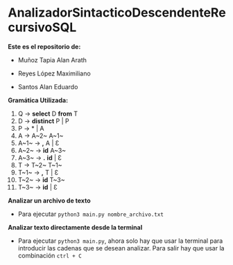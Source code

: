 # AnalizadorSintacticoDescendenteRecursivoSQL


__Este es el repositorio de:__


- Muñoz Tapia Alan Arath

- Reyes López Maximiliano

- Santos Alan Eduardo

__Gramática Utilizada:__
1. Q -> __select__ D __from__ T
2. D -> __distinct__ P | P
3. P -> * | A
4. A -> A~2~ A~1~
5. A~1~ -> __,__ A | Ɛ
6.  A~2~ -> __id__  A~3~
7.  A~3~ -> __.__ __id__ | Ɛ
8. T -> T~2~ T~1~
9. T~1~ -> __,__ T | Ɛ
10. T~2~ -> __id__ T~3~ 
11. T~3~ -> __id__ | Ɛ

__Analizar un archivo de texto__

- Para ejecutar `python3 main.py nombre_archivo.txt`

__Analizar texto directamente desde la terminal__

- Para ejecutar `python3 main.py`, ahora solo hay que usar la terminal para introducir las cadenas que se desean analizar. Para salir hay que usar la combinación `ctrl + C`